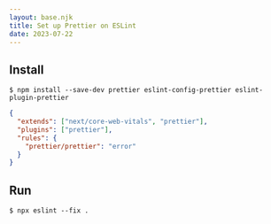 ```yaml
---
layout: base.njk
title: Set up Prettier on ESLint
date: 2023-07-22
---
```


## Install

```console
$ npm install --save-dev prettier eslint-config-prettier eslint-plugin-prettier
```

```json
{
  "extends": ["next/core-web-vitals", "prettier"],
  "plugins": ["prettier"],
  "rules": {
    "prettier/prettier": "error"
  }
}
```

## Run

```console
$ npx eslint --fix .
```
